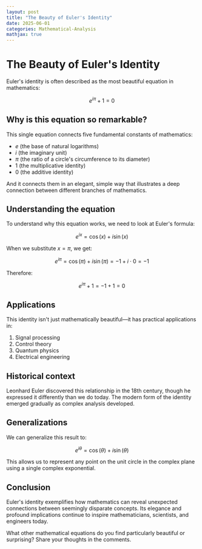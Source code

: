```yaml
---
layout: post
title: "The Beauty of Euler's Identity"
date: 2025-06-01
categories: Mathematical-Analysis
mathjax: true
---
```


# The Beauty of Euler's Identity

Euler's identity is often described as the most beautiful equation in mathematics:

$$e^{i\pi} + 1 = 0$$

## Why is this equation so remarkable?

This single equation connects five fundamental constants of mathematics:
- $e$ (the base of natural logarithms)
- $i$ (the imaginary unit)
- $\pi$ (the ratio of a circle's circumference to its diameter)
- $1$ (the multiplicative identity)
- $0$ (the additive identity)

And it connects them in an elegant, simple way that illustrates a deep connection between different branches of mathematics.

## Understanding the equation

To understand why this equation works, we need to look at Euler's formula:

$$e^{ix} = \cos(x) + i\sin(x)$$

When we substitute $x = \pi$, we get:

$$e^{i\pi} = \cos(\pi) + i\sin(\pi) = -1 + i \cdot 0 = -1$$

Therefore:

$$e^{i\pi} + 1 = -1 + 1 = 0$$

## Applications

This identity isn't just mathematically beautiful—it has practical applications in:

1. Signal processing
2. Control theory
3. Quantum physics
4. Electrical engineering

## Historical context

Leonhard Euler discovered this relationship in the 18th century, though he expressed it differently than we do today. The modern form of the identity emerged gradually as complex analysis developed.

## Generalizations

We can generalize this result to:

$$e^{i\theta} = \cos(\theta) + i\sin(\theta)$$

This allows us to represent any point on the unit circle in the complex plane using a single complex exponential.

## Conclusion

Euler's identity exemplifies how mathematics can reveal unexpected connections between seemingly disparate concepts. Its elegance and profound implications continue to inspire mathematicians, scientists, and engineers today.

What other mathematical equations do you find particularly beautiful or surprising? Share your thoughts in the comments.
